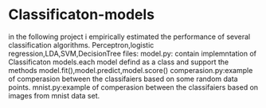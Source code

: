 # Classificaton-models
in the following project i empirically estimated the performance of several
classification algorithms.  Perceptron,logistic regression,LDA,SVM,DecisionTree
files:
 model.py: contain implemntation of Classificaton models.each model defind as a class and support the methods model.fit(),model.predict,model.score()
 comperasion.py:example of comperasion between the classifaiers based on some random data points.
 mnist.py:example of comperasion between the classifaiers based on images from mnist data set.
 
